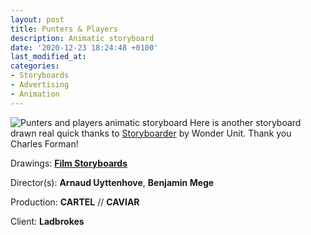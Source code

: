 ```yaml
---
layout: post
title: Punters & Players
description: Animatic storyboard
date: '2020-12-23 18:24:48 +0100'
last_modified_at:
categories:
- Storyboards
- Advertising
- Animation
---
```

![Punters and players animatic storyboard](/images/Punters_n_Players_storyboard.gif)
Here is another storyboard drawn real quick thanks to [Storyboarder](https://wonderunit.com/storyboarder/) by Wonder Unit. Thank you Charles Forman!

Drawings: **[Film Storyboards](https://film-storyboards.com)**

Director(s): **Arnaud Uyttenhove**, **Benjamin Mege**

Production: **CARTEL** // **CAVIAR**

Client: **Ladbrokes**